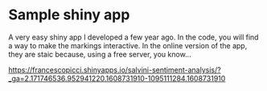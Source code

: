 # Sample shiny app 
A very easy shiny app I developed a few year ago. In the code, you will find a way to make the markings interactive. In the online version of the app, they are staic because, using a free server, you know... 

https://francescopicci.shinyapps.io/salvini-sentiment-analysis/?_ga=2.171746536.952941220.1608731910-1095111284.1608731910
